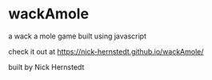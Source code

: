 # wackAmole
a wack a mole game built using javascript

check it out at https://nick-hernstedt.github.io/wackAmole/


built by Nick Hernstedt
